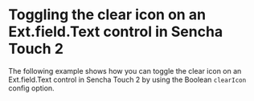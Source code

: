 # Toggling the clear icon on an Ext.field.Text control in Sencha Touch 2 #

The following example shows how you can toggle the clear icon on an Ext.field.Text control in Sencha Touch 2 by using the Boolean `clearIcon` config option.
